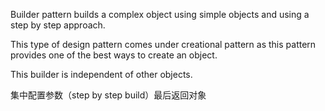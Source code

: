 Builder pattern builds a complex object using simple objects and using a step by step approach.

This type of design pattern comes under creational pattern as this pattern provides one of the best ways to create an object.

This builder is independent of other objects.

集中配置参数（step by step build）最后返回对象
